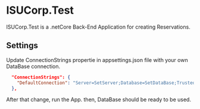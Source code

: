 # ISUCorp.Test
ISUCorp.Test is a .netCore Back-End Application for creating Reservations.

## Settings

Update ConnectionStrings propertie in appsettings.json file with your own DataBase connection.
```json
  "ConnectionStrings": {
    "DefaultConnection": "Server=SetServer;Database=SetDataBase;Trusted_Connection=true;MultipleActiveResultSets=true;User ID=SetID;Password=SetPassword;"
  },
```

After that change, run the App. then, DataBase should be ready to be used.

